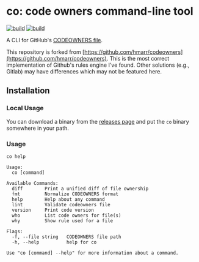 # co: code owners command-line tool

[![build](https://github.com/lukealbao/co/workflows/build/badge.svg)](https://github.com/lukealbao/co/actions/workflows/ci.yml)
[![build](https://github.com/lukealbao/co/workflows/release/badge.svg)](https://github.com/lukealbao/co/actions/workflows/release.yml)

A CLI for GitHub's [CODEOWNERS file](https://docs.github.com/en/github/creating-cloning-and-archiving-repositories/about-code-owners#codeowners-syntax).

This repository is forked from [https://github.com/hmarr/codeowners](https://github.com/hmarr/codeowners). This is the most correct implementation
of Github's rules engine I've found. Other solutions (e.g., Gitlab) may have differences which may not be featured here.

## Installation

### Local Usage

You can download a binary from the [releases page](https://github.com/lukealbao/co/releases) and put the `co` binary somewhere in your path.

### Usage

```
co help

Usage:
  co [command]

Available Commands:
  diff        Print a unified diff of file ownership
  fmt         Normalize CODEOWNERS format
  help        Help about any command
  lint        Validate codeowners file
  version     Print code version
  who         List code owners for file(s)
  why         Show rule used for a file

Flags:
  -f, --file string   CODEOWNERS file path
  -h, --help          help for co

Use "co [command] --help" for more information about a command.
```
